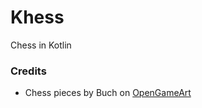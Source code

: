 # Khess
Chess in Kotlin


### Credits
* Chess pieces by Buch on [OpenGameArt](https://opengameart.org/content/chess-pieces-set)